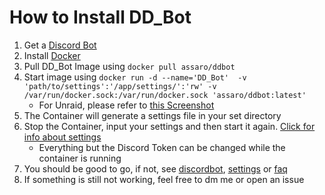 # **How to Install DD_Bot**

1. Get a [Discord Bot](/sites/discordbot.md)
2. Install [Docker](https://www.docker.com/get-started/)
3. Pull DD_Bot Image using `docker pull assaro/ddbot`
4. Start image using `docker run -d --name='DD_Bot'  -v 'path/to/settings':'/app/settings/':'rw' -v /var/run/docker.sock:/var/run/docker.sock 'assaro/ddbot:latest' `
    - For Unraid, please refer to [this Screenshot](/pics/Unraidsettings.PNG)
5. The Container will generate a settings file in your set directory
6. Stop the Container, input your settings and then start it again. [Click for info about settings](/sites/settings.md)
    - Everything but the Discord Token can be changed while the container is running
7. You should be good to go, if not, see  [discordbot](/sites/discordbot.md), [settings](/sites/settings.md) or [faq](/sites/faq.md)
8. If something is still not working, feel free to dm me or open an issue
